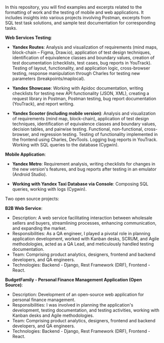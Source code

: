 In this repository, you will find examples and excerpts related to the formatting of work and the testing of mobile and web applications. It includes insights into various projects involving Postman, excerpts from SQL test task solutions, and sample test documentation for corresponding tasks.

**Web Services Testing**:
- **Yandex Routes**: Analysis and visualization of requirements (mind maps, block-chain – Figma, Draw.io), application of test design techniques, identification of equivalence classes and boundary values, creation of test documentation (checklists, test cases, bug reports in YouTrack). Testing of layout, functionality, and application logic, cross-browser testing, response manipulation through Charles for testing new parameters (breakpoints/maplocal).

- **Yandex Showcase**: Working with Apidoc documentation, writing checklists for testing new API functionality (JSON, XML), creating a request library in Postman, Postman testing, bug report documentation (YouTrack), and report writing.

- **Yandex Scooter (including mobile version)**: Analysis and visualization of requirements (mind map, block-chain), application of test design techniques, identification of equivalence classes and boundary values, decision tables, and pairwise testing. Functional, non-functional, cross-browser, and regression testing. Testing of functionality implemented in the frontend using Charles, DevTools. Logging bug reports in YouTrack. Working with SQL queries to the database (Cygwin).

**Mobile Application**:
- **Yandex Metro**: Requirement analysis, writing checklists for changes in the new version's features, and bug reports after testing in an emulator (Android Studio).

- **Working with Yandex Taxi Database via Console**: Composing SQL queries, working with logs (Cygwin).

Two open source projects:

**B2B Web Service**:
- Description: A web service facilitating interaction between wholesale sellers and buyers, streamlining processes, enhancing communication, and expanding the market.
- Responsibilities: As a QA engineer, I played a pivotal role in planning application development, worked with Kanban desks, SCRUM, and Agile methodologies, acted as a QA Lead, and meticulously handled testing documentation.
- Team: Comprising product analytics, designers, frontend and backend developers, and QA engineers.
- Technologies: Backend - Django, Rest Framework (DRF), Frontend - React.

**BudgetFamily - Personal Finance Management Application (Open Source)**:
- Description: Development of an open-source web application for personal finance management.
- Responsibilities: I was involved in planning the application's development, testing documentation, and testing activities, working with Kanban desks and Agile methodologies.
- Team: Comprising product analytics, designers, frontend and backend developers, and QA engineers.
- Technologies: Backend - Django, Rest Framework (DRF), Frontend - React.
